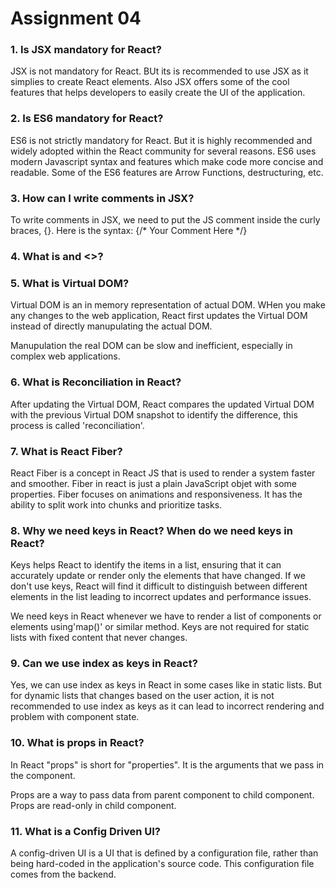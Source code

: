 # Assignment 04

<h3>1. Is JSX mandatory for React?</h3>
<p>JSX is not mandatory for React. BUt its is recommended to use JSX as it simplies to create React elements. Also JSX offers some of the cool features that helps developers to easily create the UI of the application.</p>

<h3>2. Is ES6 mandatory for React?</h3>
<p>ES6 is not strictly mandatory for React. But it is highly recommended and widely adopted within the React community for several reasons. ES6 uses modern Javascript syntax and features which make code more concise and readable. Some of the ES6 features are Arrow Functions, destructuring, etc.</p>

<h3>3. How can I write comments in JSX?</h3>
<p>To write comments in JSX, we need to put the JS comment inside the curly braces, {}. Here is the syntax: {/* Your Comment Here */}</p>

<h3>4. What is <React.Fragment></React.Fragment> and <></>?</h3>
<p></p>

<h3>5. What is Virtual DOM?</h3>
<p>Virtual DOM is an in memory representation of actual DOM. WHen you make any changes to the web application, React first updates the Virtual DOM instead of directly manupulating the actual DOM.</p>
<p>Manupulation the real DOM can be slow and inefficient, especially in complex web applications.</p>

<h3>6. What is Reconciliation in React?</h3>
<p>After updating the Virtual DOM, React compares the updated Virtual DOM with the previous Virtual DOM snapshot to identify the difference, this process is called 'reconciliation'.</p>

<h3>7. What is React Fiber?</h3>
<p>React Fiber is a concept in React JS that is used to render a system faster and smoother. Fiber in react is just a plain JavaScript objet with some properties. Fiber focuses on animations and responsiveness. It has the ability to split work into chunks and prioritize tasks.</p>

<h3>8. Why we need keys in React? When do we need keys in React?</h3>
<p>Keys helps React to identify the items in a list, ensuring that it can accurately update or render only the elements that have changed. If we don't use keys, React will find it difficult to distinguish between different elements in the list leading to incorrect updates and performance issues.</p>
<p>We need keys in React whenever we have to render a list of components or elements using'map()' or similar method. Keys are not required for static lists with fixed content that never changes.</p>

<h3>9. Can we use index as keys in React?</h3>
<p>Yes, we can use index as keys in React in some cases like in static lists. But for dynamic lists that changes based on the user action, it is not recommended to use index as keys as it can lead to incorrect rendering and problem with component state. </p>

<h3>10. What is props in React?</h3>
<p>In React "props" is short for "properties". It is the arguments that we pass in the component.</p>
<p>Props are a way to pass data from parent component to child component. Props are read-only in child component.</p>

<h3>11. What is a Config Driven UI?</h3>
<p>A config-driven UI is a UI that is defined by a configuration file, rather than being hard-coded in the application's source code. This configuration file comes from the backend.</p>